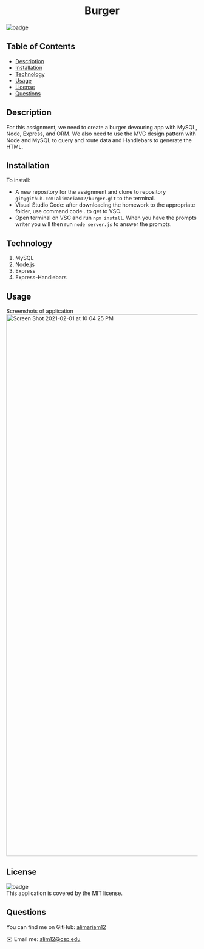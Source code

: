 <h1 align="center">Burger </h1>
  
  ![badge](https://img.shields.io/badge/license-MIT-green)<br />
 
  ## Table of Contents
  - [Description](#description)
  - [Installation](#installation)
  - [Technology](#technology)
  - [Usage](#usage)
  - [License](#license)
  - [Questions](#questions)
  
  ## Description
   For this assignment, we need to create a burger devouring app with MySQL, Node, Express, and ORM. We also need to use the MVC design pattern with Node and MySQL to query and route data and Handlebars to generate the HTML.
  ## Installation
  To install:
  - A new repository for the assignment and clone to repository `git@github.com:alimariam12/burger.git` to the terminal.
  - Visual Studio Code: after downloading the homework to the appropriate folder, use command code . to get to VSC.
  - Open terminal on VSC and run `npm install`. When you have the prompts writer you will then run `node server.js` to answer the prompts.
  ## Technology 
  1. MySQL
  2. Node.js
  3. Express
  4. Express-Handlebars
  ## Usage
  Screenshots of application
  <img width="1427" alt="Screen Shot 2021-02-01 at 10 04 25 PM" src="https://user-images.githubusercontent.com/71665063/106550874-a3940600-64d9-11eb-9fac-b42928522360.png">
  
  ## License
  ![badge](https://img.shields.io/badge/license-MIT-green)
  <br />
  This application is covered by the MIT license. 
 
  ## Questions

  You can find me on GitHub: 
  [alimariam12](https://github.com/alimariam12)
  
  ✉️ Email me: alim12@csp.edu
      
